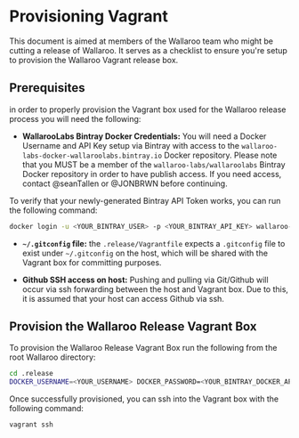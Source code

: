 # Provisioning Vagrant

This document is aimed at members of the Wallaroo team who might be cutting a release of Wallaroo. It serves as a checklist to ensure you're setup to provision the Wallaroo Vagrant release box.

## Prerequisites

in order to properly provision the Vagrant box used for the Wallaroo release process you will need the following:

- **WallarooLabs Bintray Docker Credentials:** You will need a Docker Username and API Key setup via Bintray with access to the `wallaroo-labs-docker-wallaroolabs.bintray.io` Docker repository. Please note that you MUST be a member of the `wallaroo-labs/wallaroolabs` Bintray Docker repository in order to have publish access. If you need access, contact @seanTallen or @JONBRWN before continuing.

To verify that your newly-generated Bintray API Token works, you can run the following command:

```bash
docker login -u <YOUR_BINTRAY_USER> -p <YOUR_BINTRAY_API_KEY> wallaroo-labs-docker-wallaroolabs.bintray.io
```


- **`~/.gitconfig` file:** the `.release/Vagrantfile` expects a `.gitconfig` file to exist under `~/.gitconfig` on the host, which will be shared with the Vagrant box for committing purposes.

- **Github SSH access on host:** Pushing and pulling via Git/Github will occur via ssh forwarding between the host and Vagrant box. Due to this, it is assumed that your host can access Github via ssh.

## Provision the Wallaroo Release Vagrant Box

To provision the Wallaroo Release Vagrant Box run the following from the root Wallaroo directory:

```bash
cd .release
DOCKER_USERNAME=<YOUR_USERNAME> DOCKER_PASSWORD=<YOUR_BINTRAY_DOCKER_API_ACCESS_KEY> DOCKER_SERVER=wallaroo-labs-docker-wallaroolabs.bintray.io vagrant up
```

Once successfully provisioned, you can ssh into the Vagrant box with the following command:

```bash
vagrant ssh
```
